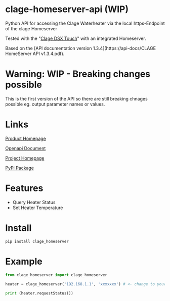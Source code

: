 # clage-homeserver-api (WIP)
Python API for accessing the Clage Waterheater via the local https-Endpoint of the clage Homeserver

Tested with the "[Clage DSX Touch](https://www.clage.de/de/produkte/e-komfortdurchlauferhitzer/DSX-Touch)" with an integrated Homeserver.

Based on the [API documentation version 1.3.4](https://api-docs/CLAGE HomeServer API v1.3.4.pdf).

# Warning: WIP - Breaking changes possible
This is the first version of the API so there are still breaking chnages possible eg. output parameter names or values.

# Links
[Product Homepage](https://www.clage.de/de/produkte/e-komfortdurchlauferhitzer/DSX-Touch)

[Openapi Document](ttps://app.swaggerhub.com/apis/klacol/ClageHomeServer/1.0.0) 

[Project Homepage](https://github.com/klacol/clage_homeserver-api)

[PyPi Package](https://pypi.org/project/clage_homeserver-api)

# Features
- Query Heater Status
- Set Heater Temperature

# Install

```
pip install clage_homeserver
```

# Example

```python
from clage_homeserver import clage_homeserver

heater = clage_homeserver('192.168.1.1', 'xxxxxxx') # <- change to your charger IP and your homeserver id
 
print (heater.requestStatus())
```
